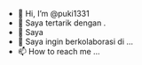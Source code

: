 - 👋 Hi, I’m @puki1331
- 👀 Saya tertarik dengan .
- 🌱 Saya
- 💞️ Saya ingin berkolaborasi di ...
- 📫 How to reach me ...

<!---
puki1331/puki1331 is a ✨ special ✨ repository because its `README.md` (this file) appears on your GitHub profile.
You can click the Preview link to take a look at your changes.
--->
